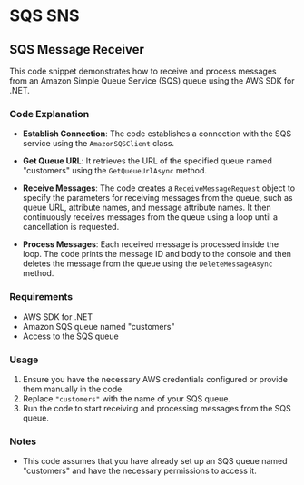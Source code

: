 # SQS SNS

## SQS Message Receiver

This code snippet demonstrates how to receive and process messages from an Amazon Simple Queue Service (SQS) queue using the AWS SDK for .NET.

### Code Explanation

- **Establish Connection**: The code establishes a connection with the SQS service using the `AmazonSQSClient` class.

- **Get Queue URL**: It retrieves the URL of the specified queue named "customers" using the `GetQueueUrlAsync` method.

- **Receive Messages**: The code creates a `ReceiveMessageRequest` object to specify the parameters for receiving messages from the queue, such as queue URL, attribute names, and message attribute names. It then continuously receives messages from the queue using a loop until a cancellation is requested.

- **Process Messages**: Each received message is processed inside the loop. The code prints the message ID and body to the console and then deletes the message from the queue using the `DeleteMessageAsync` method.

### Requirements

- AWS SDK for .NET
- Amazon SQS queue named "customers"
- Access to the SQS queue

### Usage

1. Ensure you have the necessary AWS credentials configured or provide them manually in the code.
2. Replace `"customers"` with the name of your SQS queue.
3. Run the code to start receiving and processing messages from the SQS queue.

### Notes

- This code assumes that you have already set up an SQS queue named "customers" and have the necessary permissions to access it.

